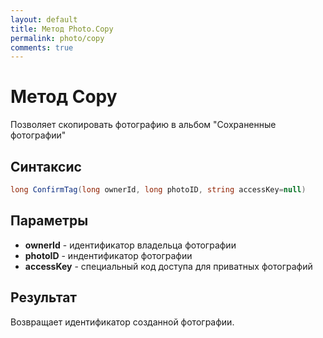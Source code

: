 ```yaml
---
layout: default
title: Метод Photo.Copy
permalink: photo/copy
comments: true
---
```

# Метод Copy
Позволяет скопировать фотографию в альбом "Сохраненные фотографии"

## Синтаксис
```csharp
long ConfirmTag(long ownerId, long photoID, string accessKey=null)
```

## Параметры
+ **ownerId** - идентификатор владельца фотографии
+ **photoID** - индентификатор фотографии
+ **accessKey** - специальный код доступа для приватных фотографий 

## Результат
Возвращает идентификатор созданной фотографии.
